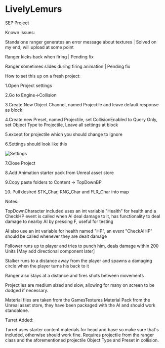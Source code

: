 # LivelyLemurs
SEP Project

Known Issues:

Standalone ranger generates an error message about textures | Solved on my end, will upload at some point

Ranger kicks back when firing | Pending fix

Ranger sometimes slides during firing animation | Pending fix

How to set this up on a fresh project:

1.Open Project settings

2.Go to Engine->Collision

3.Create New Object Channel, named Projectile and leave default response as block

4.Create new Preset, named Projectile, set CollisionEnabled to Query Only, set Object Type to Projectile, Leave all settings at block 

5.except for projectile which you should change to Ignore

6.Settings should look like this

![Settings](https://i.imgur.com/3K3p4un.jpg)

7.Close Project

8.Add Animation starter pack from Unreal asset store

9.Copy paste folders to Content -> TopDownBP

10. Pull desired STK_Char, RNG_Char and FLR_Char into map

Notes:

TopDownCharacter included uses an int variable "Health" for health and a CheckHP event is called when AI deal damage to it, has functionality to deal damage to nearby AI by pressing F, useful for testing

AI also use an int variable for health named "HP", an event "CheckAIHP" should be called whenever they are dealt damage

Follower runs up to player and tries to punch him, deals damage within 200 Units [May add directional component later]

Stalker runs to a distance away from the player and spawns a damaging circle when the player turns his back to it

Ranger also stays at a distance and fires shots between movements

Projectiles are medium sized and slow, allowing for many on screen to be dodged if necessary.

Material files are taken from the GamesTextures Material Pack from the Unreal asset store, they have been packaged with the AI and should work standalone.

Turret Added:

Turret uses starter content materials for head and base so make sure that's included, otherwise should work fine. Requires projectile from the ranger class and the aforementioned projectile Object Type and Preset in collision.
